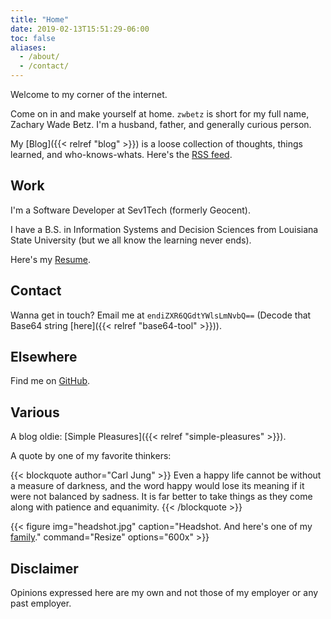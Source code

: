 ```yaml
---
title: "Home"
date: 2019-02-13T15:51:29-06:00
toc: false
aliases:
  - /about/
  - /contact/
---
```


Welcome to my corner of the internet.

Come on in and make yourself at home. `zwbetz` is short for my full name, Zachary Wade Betz. I'm a husband, father, and generally curious person.

My [Blog]({{< relref "blog" >}}) is a loose collection of thoughts, things learned, and who-knows-whats. Here's the [RSS feed](/blog/index.xml).

<!--more-->

## Work

I'm a Software Developer at Sev1Tech (formerly Geocent).

I have a B.S. in Information Systems and Decision Sciences from Louisiana State University (but we all know the learning never ends).

Here's my [Resume](/resume/).

## Contact

Wanna get in touch? Email me at `endiZXR6QGdtYWlsLmNvbQ==` (Decode that Base64 string [here]({{< relref "base64-tool" >}})).

## Elsewhere

Find me on [GitHub](https://github.com/zwbetz-gh).

## Various

A blog oldie: [Simple Pleasures]({{< relref "simple-pleasures" >}}).

A quote by one of my favorite thinkers:

{{< blockquote author="Carl Jung" >}}
Even a happy life cannot be without a measure of darkness, and the word happy would lose its meaning if it were not balanced by sadness. It is far better to take things as they come along with patience and equanimity.
{{< /blockquote >}}

{{< figure
img="headshot.jpg"
caption="Headshot. And here's one of my [family](/family.jpg)."
command="Resize"
options="600x" >}}

## Disclaimer

Opinions expressed here are my own and not those of my employer or any past employer.
